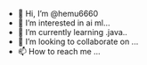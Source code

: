 - 👋 Hi, I’m @hemu6660
- 👀 I’m interested in ai ml...
- 🌱 I’m currently learning .java..
- 💞️ I’m looking to collaborate on ...
- 📫 How to reach me ...

<!---
hemu6660/hemu6660 is a ✨ special ✨ repository because its `README.md` (this file) appears on your GitHub profile.
You can click the Preview link to take a look at your changes.
--->
